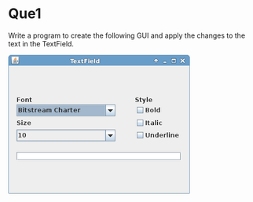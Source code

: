 # Que1

Write a program to create the following GUI and apply the changes to the text in the TextField.

![TextFieldFont](screenshot/TextFieldFont.jpg)
